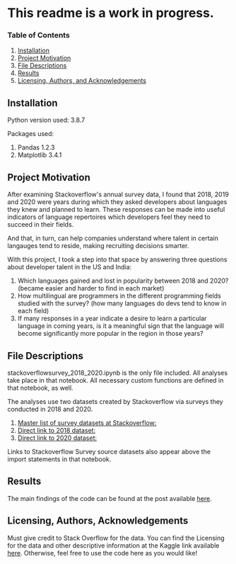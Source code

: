 
# This readme is a work in progress.

### Table of Contents

1. [Installation](#installation)
2. [Project Motivation](#motivation)
3. [File Descriptions](#files)
4. [Results](#results)
5. [Licensing, Authors, and Acknowledgements](#licensing)

## Installation <a name="installation"></a>
Python version used: 3.8.7

Packages used:
1. Pandas 1.2.3
2. Matplotlib 3.4.1

## Project Motivation<a name="motivation"></a>
After examining Stackoverflow's annual survey data, I found that 2018, 2019 and 2020 were years during which they asked developers about languages they knew and planned to learn. These responses can be made into useful indicators of language repertoires which developers feel they need to succeed in their fields.

And that, in turn, can help companies understand where talent in certain langauges tend to reside, making recruiting decisions smarter.

With this project, I took a step into that space by answering three questions about developer talent in the US and India:

1. Which languages gained and lost in popularity between 2018 and 2020? (became easier and harder to find in each market)
2. How multilingual are programmers in the different programming fields studied with the survey? (how many languages do devs tend to know in each field)
3. If many responses in a year indicate a desire to learn a particular language in coming years, is it a meaningful sign that the language will become significantly more popular in the region in those years?

## File Descriptions <a name="files"></a>

stackoverflowsurvey_2018_2020.ipynb is the only file included. All analyses take place in that notebook. All necessary custom functions are defined in that notebook, as well.

The analyses use two datasets created by Stackoverflow via surveys they conducted in 2018 and 2020. 


1. [Master list of survey datasets at Stackoverflow:](https://insights.stackoverflow.com/survey)
2. [Direct link to 2018 dataset:](https://drive.google.com/uc?export=download&id=1_9On2-nsBQIw3JiY43sWbrF8EjrqrR4U)
3. [Direct link to 2020 dataset:](https://drive.google.com/file/d/1dfGerWeWkcyQ9GX9x20rdSGj7WtEpzBB/view?usp=sharing)


Links to Stackoverflow Survey source datasets also appear above the import statements in that notebook.

## Results<a name="results"></a>

The main findings of the code can be found at the post available [here]().

## Licensing, Authors, Acknowledgements<a name="licensing"></a>

Must give credit to Stack Overflow for the data.  You can find the Licensing for the data and other descriptive information at the Kaggle link available [here](https://www.kaggle.com/stackoverflow/so-survey-2017/data).  Otherwise, feel free to use the code here as you would like! 

